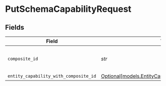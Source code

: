 # PutSchemaCapabilityRequest


## Fields

| Field                                                                                                      | Type                                                                                                       | Required                                                                                                   | Description                                                                                                | Example                                                                                                    |
| ---------------------------------------------------------------------------------------------------------- | ---------------------------------------------------------------------------------------------------------- | ---------------------------------------------------------------------------------------------------------- | ---------------------------------------------------------------------------------------------------------- | ---------------------------------------------------------------------------------------------------------- |
| `composite_id`                                                                                             | *str*                                                                                                      | :heavy_check_mark:                                                                                         | Schema Slug and the Attribute ID                                                                           | contact:97644baa-083f-4e49-9188-fcff2ecaad7d                                                               |
| `entity_capability_with_composite_id`                                                                      | [Optional[models.EntityCapabilityWithCompositeIDInput]](../models/entitycapabilitywithcompositeidinput.md) | :heavy_minus_sign:                                                                                         | N/A                                                                                                        |                                                                                                            |